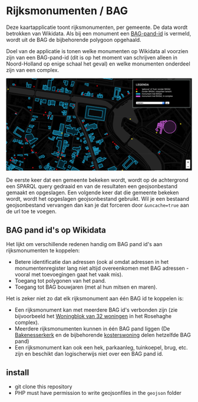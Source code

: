 # Rijksmonumenten / BAG

Deze kaartapplicatie toont rijksmonumenten, per gemeente. De data wordt betrokken van Wikidata. Als bij een monument een [BAG-pand-id](https://www.wikidata.org/wiki/Property:P5208) is vermeld, wordt uit de BAG de bijbehorende polygoon opgehaald.

Doel van de applicatie is tonen welke monumenten op Wikidata al voorzien zijn van een BAG-pand-id (dit is op het moment van schrijven alleen in Noord-Holland op enige schaal het geval) en welke monumenten onderdeel zijn van een complex. 

![monumenten in Haarlem](haarlem.png)

De eerste keer dat een gemeente bekeken wordt, wordt op de achtergrond een SPARQL query gedraaid en van de resultaten een geojsonbestand gemaakt en opgeslagen. Een volgende keer dat die gemeente bekeken wordt, wordt het opgeslagen geojsonbestand gebruikt. Wil je een bestaand geojsonbestand vervangen dan kan je dat forceren door `&uncache=true` aan de url toe te voegen.

## BAG pand id's op Wikidata

Het lijkt om verschillende redenen handig om BAG pand id's aan rijksmonumenten te koppelen:

- Betere identificatie dan adressen (ook al omdat adressen in het monumentenregister lang niet altijd overeenkomen met BAG adressen - vooral met toevoegingen gaat het vaak mis).
- Toegang tot polygonen van het pand.
- Toegang tot BAG bouwjaren (met al hun mitsen en maren).

Het is zeker niet zo dat elk rijksmonument aan één BAG id te koppelen is:

- Een rijksmonument kan met meerdere BAG id's verbonden zijn (zie bijvoorbeeld het [Woningblok van 32 woningen](https://www.wikidata.org/wiki/Q17255153) in het Rosehaghe complex).
- Meerdere rijksmonumenten kunnen in één BAG pand liggen (De [Bakenesserkerk](https://www.wikidata.org/wiki/Q2215629) en de bijbehorende [kosterswoning](https://www.wikidata.org/wiki/Q17254952) delen hetzelfde BAG pand)
- Een rijksmonument kan ook een hek, parkaanleg, tuinkoepel, brug, etc. zijn en beschikt dan logischerwijs niet over een BAG pand id.

## install

- git clone this repository
- PHP must have permission to write geojsonfiles in the `geojson` folder

